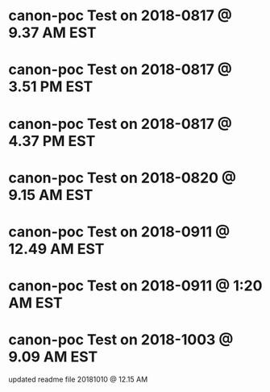 # canon-poc Test on 2018-0817 @ 9.37 AM EST
# canon-poc Test on 2018-0817 @ 3.51 PM EST
# canon-poc Test on 2018-0817 @ 4.37 PM EST
# canon-poc Test on 2018-0820 @ 9.15 AM EST
# canon-poc Test on 2018-0911 @ 12.49 AM EST
# canon-poc Test on 2018-0911 @   1:20 AM EST
# canon-poc Test on 2018-1003 @ 9.09 AM EST
updated readme file 20181010 @ 12.15 AM
